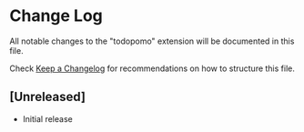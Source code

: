 # Change Log
All notable changes to the "todopomo" extension will be documented in this file.

Check [Keep a Changelog](http://keepachangelog.com/) for recommendations on how to structure this file.

## [Unreleased]
- Initial release